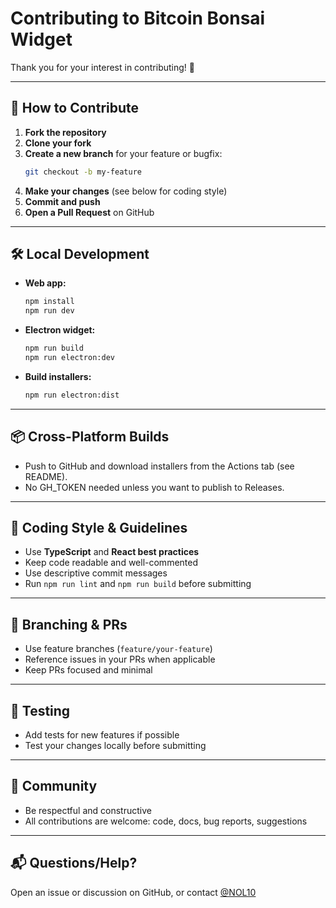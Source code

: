 # Contributing to Bitcoin Bonsai Widget

Thank you for your interest in contributing! 🎉

---

## 🚀 How to Contribute

1. **Fork the repository**
2. **Clone your fork**
3. **Create a new branch** for your feature or bugfix:
   ```sh
   git checkout -b my-feature
   ```
4. **Make your changes** (see below for coding style)
5. **Commit and push**
6. **Open a Pull Request** on GitHub

---

## 🛠️ Local Development

- **Web app:**
  ```sh
  npm install
  npm run dev
  ```
- **Electron widget:**
  ```sh
  npm run build
  npm run electron:dev
  ```
- **Build installers:**
  ```sh
  npm run electron:dist
  ```

---

## 📦 Cross-Platform Builds
- Push to GitHub and download installers from the Actions tab (see README).
- No GH_TOKEN needed unless you want to publish to Releases.

---

## 📝 Coding Style & Guidelines
- Use **TypeScript** and **React best practices**
- Keep code readable and well-commented
- Use descriptive commit messages
- Run `npm run lint` and `npm run build` before submitting

---

## 📂 Branching & PRs
- Use feature branches (`feature/your-feature`)
- Reference issues in your PRs when applicable
- Keep PRs focused and minimal

---

## 🧪 Testing
- Add tests for new features if possible
- Test your changes locally before submitting

---

## 🤝 Community
- Be respectful and constructive
- All contributions are welcome: code, docs, bug reports, suggestions

---

## 📬 Questions/Help?
Open an issue or discussion on GitHub, or contact [@NOL10](https://github.com/NOL10)

